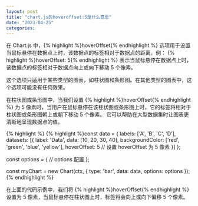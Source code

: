 ```yaml
---
layout: post
title: "chart.js的hoveroffset:5是什么意思"
date: "2023-04-25"
categories: 
---
```

<p>在 Chart.js 中，{% highlight %}hoverOffset{% endhighlight %} 选项用于设置当鼠标悬停在数据点上时，该数据点的标签相对于数据点的距离。例： {% highlight %}hoverOffset: 5{% endhighlight %} 表示当鼠标悬停在数据点上时，该数据点的标签相对于数据点向上或向下移动 5 个像素。</p>

<p>这个选项只适用于某些类型的图表，如柱状图和条形图。在其他类型的图表中，这个选项可能没有任何效果。</p>

<p>在柱状图或条形图中，当我们设置 {% highlight %}hoverOffset{% endhighlight %} 为 5 像素时，当用户在鼠标悬停在该柱状图或条形图上时，它的标签将相对于柱状图或条形图朝上或朝下移动 5 个像素。 它可以帮助在大型数据集时让图表更清晰地呈现数据点的值。</p>

{% highlight %}
{% highlight %}const data = {
  labels: [&#39;A&#39;, &#39;B&#39;, &#39;C&#39;, &#39;D&#39;],
  datasets: [{
    label: &#39;Data&#39;,
    data: [10, 20, 30, 40],
    backgroundColor: [&#39;red&#39;, &#39;green&#39;, &#39;blue&#39;, &#39;yellow&#39;],
    hoverOffset: 5  // 设置 hoverOffset 为 5 像素
  }]
};

const options = {
  // options 配置
};

const myChart = new Chart(ctx, {
  type: &#39;bar&#39;,
  data: data,
  options: options
});{% endhighlight %}

<p>在上面的代码示例中，我们将 {% highlight %}hoverOffset{% endhighlight %} 设置为 5 像素，当鼠标悬停在柱状图上时，标签将会向上或向下偏移 5 个像素。</p>

